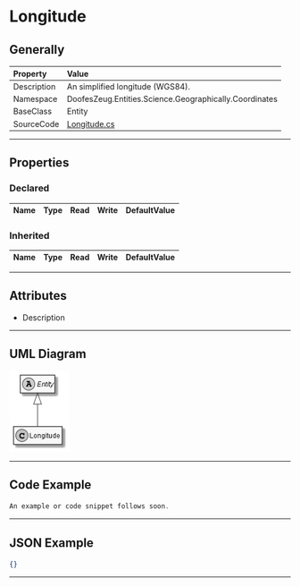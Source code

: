 ﻿# Longitude

## Generally

|Property|Value|
|:-|:-|
|Description|An simplified longitude (WGS84).|
|Namespace|DoofesZeug.Entities.Science.Geographically.Coordinates|
|BaseClass|Entity|
|SourceCode|[Longitude.cs](../../../../DoofesZeug.Library/Src/Entities/Science/Geographically/Coordinates/Longitude.cs)|

---

## Properties

### Declared

|Name|Type|Read|Write|DefaultValue|
|:---|:---|:--:|:---:|:-----------|

### Inherited

|Name|Type|Read|Write|DefaultValue|
|:---|:---|:--:|:---:|:-----------|

---

## Attributes

- Description

---

## UML Diagram

![Longitude.png](./Longitude.png "Longitude")

---

## Code Example

```cs
An example or code snippet follows soon.
```

---

## JSON Example

```json
{}
```

---

